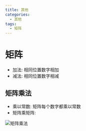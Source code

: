 ```yaml
---
title: 其他
categories:
  - 其他
tags:
  - 矩阵
---
```


# 矩阵

* 加法: 相同位置数字相加
* 减法: 相同位置数字相减

## 矩阵乘法

* 乘以常数: 矩阵每个数字都乘以常数
* 矩阵乘矩阵:

![矩阵乘法](../../asserts/img/matrix_x.jpg)

  